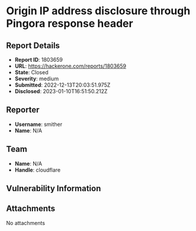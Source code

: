 # Origin IP address disclosure through Pingora response header

## Report Details
- **Report ID**: 1803659
- **URL**: https://hackerone.com/reports/1803659
- **State**: Closed
- **Severity**: medium
- **Submitted**: 2022-12-13T20:03:51.975Z
- **Disclosed**: 2023-01-10T16:51:50.212Z

## Reporter
- **Username**: smither
- **Name**: N/A

## Team
- **Name**: N/A
- **Handle**: cloudflare

## Vulnerability Information


## Attachments
No attachments
